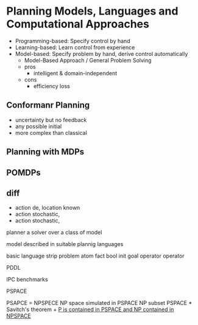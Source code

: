 # Planning Models, Languages and Computational Approaches

+ Programming-based: Specify control by hand
+ Learning-based: Learn control from experience
+ Model-based: Specify problem by hand, derive control automatically
    * Model-Based Approach / General Problem Solving
    * pros
        - intelligent & domain-independent
    * cons
        - efficiency loss

## Conformanr Planning
+ uncertainty but no feedback
+ any possible initial
+ more complex than classical

## Planning with  MDPs

## POMDPs


## diff
+ action de, location known
+ action stochastic,
+ action stochastic,


planner 
a solver over a class of model

model described in suitable plannig languages


basic language
    strip
        problem
            atom  fact  bool
                init
                goal
            operator
        operator


PDDL

IPC
    benchmarks


PSPACE


PSAPCE = NPSPECE
    NP space simulated in PSPACE
    NP subset PSPACE
    * Savitch's theorem
    + [P is contained in PSPACE and NP contained in NPSPACE](https://math.stackexchange.com/questions/2182496/why-is-it-obvious-that-p-is-contained-in-pspace-and-np-contained-in-npspace)



